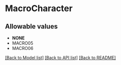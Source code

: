 # MacroCharacter


## Allowable values

* **NONE**
* MACRO05
* MACRO06

[[Back to Model list]](../../README.md#documentation-for-models) [[Back to API list]](../../README.md#documentation-for-api-endpoints) [[Back to README]](../../README.md)


